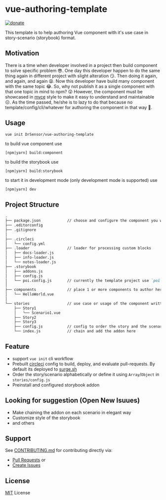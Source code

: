 # vue-authoring-template
<!-- [![CircleCI](https://circleci.com/gh/DrSensor/vue-authoring-template.svg?style=shield)](https://circleci.com/gh/DrSensor/vue-authoring-template) -->
[![donate](https://img.shields.io/badge/donate-$-green.svg?maxAge=2592000&style=flat-square)](https://github.com/DrSensor/vue-authoring-template/blob/master/DONATE.md)

This template is to help authoring Vue component with it's use case in story-scenario (storybook) format.

## Motivation
There is a time when developer involved in a project then build component to solve specific problem 😎.
One day this developer happen to do the same thing again in different project with slight alteration 😏.
Then doing it again, and again, and again 😫.
Now this developer have build many component with the same topic 😂.
So, why not publish it as a single component with that one topic in mind to npm? 😲
However, the component must be showcased in [mvce](https://stackoverflow.com/help/mcve) style to make it easy to understand and maintainable 😖.
As the time passed, he/she is to lazy to do that because no template/config/cli/whatever for authoring the component in that way :poop:.

## Usage
```bash
vue init DrSensor/vue-authoring-template
```

to build vue component use
```
[npm|yarn] build:component
```
to build the storybook use
```
[npm|yarn] build:storybook
```
to start it in development mode (only development mode is supported) use
```
[npm|yarn] dev
```

## Project Structure
```markdown
.
├── package.json            // choose and configure the component you want to package in here (still need to edit `scripts: {}` block)
├── .editorconfig
├── .gitignore
│
├── .circleci
│   └── config.yml
├── .loader                 // loader for processing custom blocks
│   ├── docs-loader.js
│   ├── info-loader.js
│   └── notes-loader.js
├── .storybook
│   ├── addons.js
│   ├── config.js
│   └── poi.config.js       // currently the template project use `poi` as alternative of `vue build`
│
├── components              // place 1 or more components to author here
│   └── HelloWorld.vue
│
└── stories                 // use case or usage of the component written in story-scenario analogy
    ├── Story1
    │   └── Scenario1.vue
    ├── Story2
    ├── Story3
    ├── config.js           // config to order the story and the scenario
    └── index.js            // chain and add the addon here
```

## Feature
- support `vue init` cli workflow
- Prebuilt [circleci](https:circleci.com) config to build, deploy, and evaluate pull-requests. By default its deployed to [surge.sh](https://surge.sh)
- Order the story/scenario alphabetically or define it using `Array`/`Object` in `stories/config.js`
- Preinstall and configured storybook addon

## Looking for suggestion (Open New Isuues)
- Make chaining the addon on each scenario in elegant way
- Customize style of the storybook
- and others

## Support
See [CONTRIBUTING.md](https://github.com/DrSensor/vue-authoring-template/blob/master/CONTRIBUTING.md) for contributing directly via:
- [Pull Requests](https://github.com/DrSensor/vue-authoring-template/blob/master/CONTRIBUTING.md/#pull-requests) or
- [Create Issues](https://github.com/DrSensor/vue-authoring-template/blob/master/CONTRIBUTING.md/#create-issues)

## License
[MIT](https://github.com/DrSensor/vue-authoring-template/blob/master/LICENSE) License
